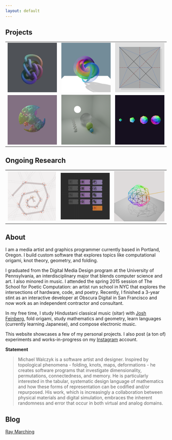 ```yaml
---
layout: default
---
```


## Projects

<table style="width:100%">

  <tr>
    <td style="width:33%">
      <a href="./project-grid-diagrams.html">
        <img src="./assets/img/project-grid-diagrams.png"/>
      </a>
    </td>
    <td style="width:33%">
      <a href="./project-hopf.html">
        <img src="./assets/img/project-hopf.png"/>
      </a>
    </td>
    <td style="width:33%">
      <a href="./project-crease.html">
        <img src="./assets/img/project-crease.png"/>
      </a>
    </td>
  </tr>

  <tr>
    <td style="width:33%">
      <a href="./project-marching-cubes.html">
        <img src="./assets/img/project-marching-cubes.png"/>
      </a>
    </td>
    <td style="width:33%">
      <a href="./project-flow.html">
        <img src="./assets/img/project-flow.png"/>
      </a>
    </td>
    <td style="width:33%">
      <a href="./project-polychora.html">
        <img src="./assets/img/project-polychora.png"/>
      </a>
    </td>
  </tr>

</table>

## Ongoing Research

<table style="width:100%">

  <tr>
    <td style="width:33%">
      <a href="./project-miura-ori.html">
        <img src="./assets/img/project-miura-ori.png"/>
      </a>
    </td>
    <td style="width:33%">
      <a href="./project-sdfperf.html">
        <img src="./assets/img/project-sdfperf.png"/>
      </a>
    </td>
    <td>
      <a href="./project-silhouette-refinement.html">
        <img src="./assets/img/project-silhouette-refinement.png"/>
      </a>
    </td>
  </tr>

</table>

## About

I am a media artist and graphics programmer currently based in Portland, Oregon. I build custom software that explores topics like computational origami, knot theory, geometry, and folding.

I graduated from the Digital Media Design program at the University of Pennsylvania, an interdisciplinary major that blends computer science and art. I also minored in music. I attended the spring 2015 session of The School for Poetic Computation: an artist run school in NYC that explores the intersections of hardware, code, and poetry. Recently, I finished a 3-year stint as an interactive developer at Obscura Digital in San Francisco and now work as an independent contractor and consultant.

In my free time, I study Hindustani classical music (sitar) with [Josh Feinberg](https://www.joshsitar.com/), fold origami, study mathematics and geometry, learn languages (currently learning Japanese), and compose electronic music.

This website showcases a few of my personal projects. I also post (a ton of) experiments and works-in-progress on my [Instagram](https://www.instagram.com/mwalczyk/) account.

**Statement**

> Michael Walczyk is a software artist and designer. Inspired by topological phenomena - folding, knots, maps, 
> deformations - he creates software programs that investigate dimensionality, permutations, connectedness, and 
> memory. He is particularly interested in the tabular, systematic design language of mathematics and how these forms 
> of representation can be codified and/or repurposed. His work, which is increasingly a collaboration between 
> physical materials and digital simulation, embraces the inherent  randomness and error that occur in both 
> virtual and analog domains.

## Blog

[Ray Marching](./blog-ray-marching.html)



